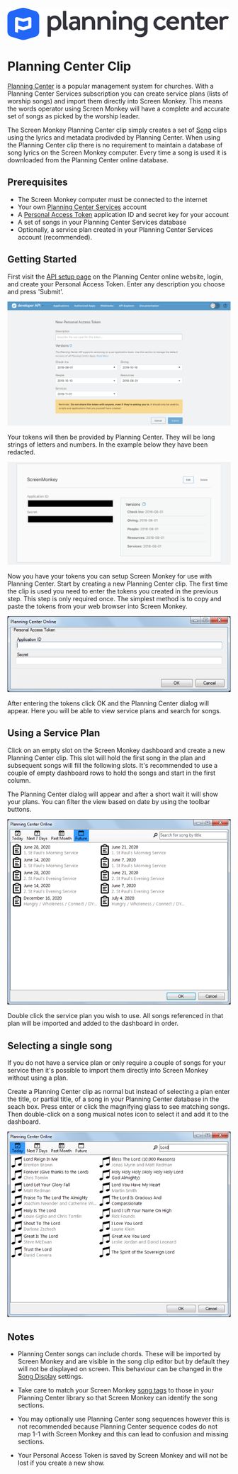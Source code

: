 ![](../../images/planning-center-full-color.png)
# Planning Center Clip

[Planning Center](https://www.planningcenter.com/services/) is a popular management system for churches. With a Planning Center Services subscription you can create service plans (lists of worship songs) and import them directly into Screen Monkey. This means the words operator using Screen Monkey will have a complete and accurate set of songs as picked by the worship leader.

The Screen Monkey Planning Center clip simply creates a set of [Song](Song/SongClip.md) clips using the lyrics and metadata prodivded by Planning Center. When using the Planning Center clip there is no requirement to maintain a database of song lyrics on the Screen Monkey computer. Every time a song is used it is downloaded from the Planning Center online database.

## Prerequisites

- The Screen Monkey computer must be connected to the internet
- Your own [Planning Center Services](https://www.planningcenter.com/services/) account
- A [Personal Access Token](https://api.planningcenteronline.com/oauth/applications) application ID and secret key for your account
- A set of songs in your Planning Center Services database
- Optionally, a service plan created in your Planning Center Services account (recommended).

## Getting Started
First visit the [API setup page](https://api.planningcenteronline.com/oauth/applications) on the Planning Center online website, login, and create your Personal Access Token. Enter any description you choose and press 'Submit'.

![](../../images/planningcenter-createtoken.jpeg)

Your tokens will then be provided by Planning Center. They will be long strings of letters and numbers. In the example below they have been redacted.

![](../../images/planningcenter-tokens.jpeg)

Now you have your tokens you can setup Screen Monkey for use with Planning Center. Start by creating a new Planning Center clip. The first time the clip is used you need to enter the tokens you created in the previous step. This step is only required once. The simplest method is to copy and paste the tokens from your web browser into Screen Monkey.

![](../../images/planningcenter-setup.png)

After entering the tokens click OK and the Planning Center dialog will appear. Here you will be able to view service plans and search for songs.

## Using a Service Plan
Click on an empty slot on the Screen Monkey dashboard and create a new Planning Center clip. This slot will hold the first song in the plan and subsequent songs will fill the following slots. It's recommended to use a couple of empty dashboard rows to hold the songs and start in the first column.

The Planning Center dialog will appear and after a short wait it will show your plans. You can filter the view based on date by using the toolbar buttons.

![](../../images/planningcenter-serviceplans.png)

Double click the service plan you wish to use. All songs referenced in that plan will be imported and added to the dashboard in order.

## Selecting a single song
If you do not have a service plan or only require a couple of songs for your service then it's possible to import them directly into Screen Monkey without using a plan.

Create a Planning Center clip as normal but instead of selecting a plan enter the title, or partial title, of a song in your Planning Center database in the seach box. Press enter or click the magnifying glass to see matching songs. Then double-click on a song musical notes icon to select it and add it to the dashboard.

![](../../images/planningcenter-songs.png)

## Notes

- Planning Center songs can include chords. These will be imported by Screen Monkey and are visible in the song clip editor but by default they will not be displayed on screen. This behaviour can be changed in the [Song Display](Song/SongDisplay.md) settings.

- Take care to match your Screen Monkey [song tags](Song/SongTags.md) to those in your Planning Center library so that Screen Monkey can identify the song sections.

- You may optionally use Planning Center song sequences however this is not recommended because Planning Center sequence codes do not map 1-1 with Screen Monkey and this can lead to confusion and missing sections.

- Your Personal Access Token is saved by Screen Monkey and will not be lost if you create a new show. 







